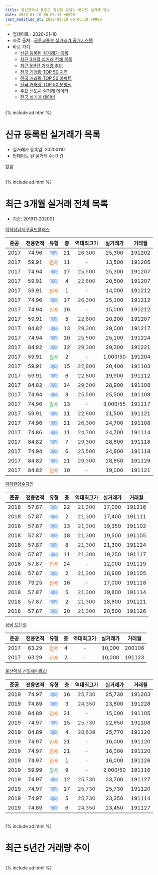 ```yaml
---
title: 울산광역시 울주군 청량읍 상남리 아파트 실거래 정보
date: 2020-01-10 06:05:19 +0900
last_modified_at: 2020-01-10 06:05:19 +0900
---
```


* 업데이트 : 2020-01-10
* 자료 출처 : [국토교통부 실거래가 공개시스템](http://rt.molit.go.kr)
* 바로 가기
    * [신규 등록된 실거래가 목록](#신규-등록된-실거래가-목록)
    * [최근 3개월 실거래 전체 목록](#최근-3개월-실거래-전체-목록)
    * [최근 5년간 거래량 추이](#최근-5년간-거래량-추이)
    * [전국 거래량 TOP 50 지역](https://inasie.github.io/apt-trade-info/최근-3개월-전국에서-가장-거래가-많이-발생한-지역)
    * [전국 거래량 TOP 50 아파트](https://inasie.github.io/apt-trade-info/최근-3개월-전국에서-가장-거래가-많이-발생한-아파트)
    * [전국 거래량 TOP 50 분양권](https://inasie.github.io/apt-trade-info/최근-3개월-전국에서-가장-거래가-많이-발생한-분양권)
    * [주요 신도시 실거래 데이터](https://inasie.github.io/apt-trade-info/주요-신도시)
    * [전국 실거래 데이터](https://inasie.github.io/apt-trade-info/전국)
<br>
{% include ad.html %}
<br>

# 신규 등록된 실거래가 목록
* 실거래가 등록일: 20200110
* 업데이트 된 실거래 수: 0 건

없음

<br>
{% include ad.html %}
<br>

# 최근 3개월 실거래 전체 목록
* 기준: 201911-202001


[덕하상남지구골드클래스](https://search.naver.com/search.naver?query=%EC%9A%B8%EC%82%B0%EA%B4%91%EC%97%AD%EC%8B%9C+%EC%9A%B8%EC%A3%BC%EA%B5%B0+%EC%B2%AD%EB%9F%89%EC%9D%8D+%EC%83%81%EB%82%A8%EB%A6%AC+%EB%8D%95%ED%95%98%EC%83%81%EB%82%A8%EC%A7%80%EA%B5%AC%EA%B3%A8%EB%93%9C%ED%81%B4%EB%9E%98%EC%8A%A4)

|준공|전용면적|유형|층|역대최고가|실거래가|거래월|
|:---:|:---:|:---:|:---:|:---:|:---:|:---:|
|2017|74.96|<span style="color:#4285f3">매매</span>|21|<span style="color:#444444">26,300</span>|25,300|191202|
|2017|59.91|<span style="color:#ff5a00">전세</span>|11|<span style="color:#444444">-</span>|13,500|191205|
|2017|74.94|<span style="color:#4285f3">매매</span>|17|<span style="color:#444444">25,500</span>|25,300|191207|
|2017|59.91|<span style="color:#4285f3">매매</span>|4|<span style="color:#444444">22,800</span>|20,500|191207|
|2017|59.91|<span style="color:#ff5a00">전세</span>|1|<span style="color:#444444">-</span>|14,000|191212|
|2017|74.96|<span style="color:#4285f3">매매</span>|17|<span style="color:#444444">26,300</span>|25,100|191212|
|2017|74.94|<span style="color:#ff5a00">전세</span>|16|<span style="color:#444444">-</span>|15,000|191212|
|2017|59.91|<span style="color:#4285f3">매매</span>|5|<span style="color:#444444">22,800</span>|20,200|191207|
|2017|84.82|<span style="color:#4285f3">매매</span>|13|<span style="color:#444444">29,300</span>|29,000|191217|
|2017|74.94|<span style="color:#4285f3">매매</span>|10|<span style="color:#444444">25,500</span>|25,100|191224|
|2017|84.82|<span style="color:#4285f3">매매</span>|12|<span style="color:#444444">29,300</span>|29,300|191221|
|2017|59.91|<span style="color:#34a853">월세</span>|2|<span style="color:#444444">-</span>|1,000/50|191204|
|2017|59.91|<span style="color:#4285f3">매매</span>|15|<span style="color:#444444">22,800</span>|20,400|191103|
|2017|59.91|<span style="color:#4285f3">매매</span>|6|<span style="color:#444444">22,800</span>|19,900|191112|
|2017|84.82|<span style="color:#4285f3">매매</span>|14|<span style="color:#444444">29,300</span>|28,900|191108|
|2017|74.94|<span style="color:#4285f3">매매</span>|8|<span style="color:#444444">25,500</span>|25,500|191108|
|2017|74.96|<span style="color:#34a853">월세</span>|13|<span style="color:#444444">-</span>|3,000/55|191117|
|2017|59.91|<span style="color:#4285f3">매매</span>|11|<span style="color:#444444">22,800</span>|21,500|191121|
|2017|74.96|<span style="color:#4285f3">매매</span>|21|<span style="color:#444444">26,300</span>|24,700|191108|
|2017|74.86|<span style="color:#4285f3">매매</span>|11|<span style="color:#444444">24,700</span>|24,700|191114|
|2017|84.82|<span style="color:#4285f3">매매</span>|7|<span style="color:#444444">29,300</span>|28,600|191118|
|2017|74.94|<span style="color:#4285f3">매매</span>|6|<span style="color:#444444">25,500</span>|24,800|191118|
|2017|84.82|<span style="color:#4285f3">매매</span>|21|<span style="color:#444444">29,300</span>|28,850|191129|
|2017|84.82|<span style="color:#ff5a00">전세</span>|10|<span style="color:#444444">-</span>|19,000|191121|

[덕하한양수자인](https://search.naver.com/search.naver?query=%EC%9A%B8%EC%82%B0%EA%B4%91%EC%97%AD%EC%8B%9C+%EC%9A%B8%EC%A3%BC%EA%B5%B0+%EC%B2%AD%EB%9F%89%EC%9D%8D+%EC%83%81%EB%82%A8%EB%A6%AC+%EB%8D%95%ED%95%98%ED%95%9C%EC%96%91%EC%88%98%EC%9E%90%EC%9D%B8)

|준공|전용면적|유형|층|역대최고가|실거래가|거래월|
|:---:|:---:|:---:|:---:|:---:|:---:|:---:|
|2018|57.87|<span style="color:#4285f3">매매</span>|22|<span style="color:#444444">21,300</span>|17,000|191216|
|2018|57.87|<span style="color:#4285f3">매매</span>|2|<span style="color:#444444">21,300</span>|17,400|191111|
|2018|57.87|<span style="color:#4285f3">매매</span>|13|<span style="color:#444444">21,300</span>|19,350|191102|
|2018|57.87|<span style="color:#4285f3">매매</span>|18|<span style="color:#444444">21,300</span>|19,500|191105|
|2018|57.87|<span style="color:#4285f3">매매</span>|8|<span style="color:#444444">21,300</span>|21,300|191124|
|2018|57.87|<span style="color:#4285f3">매매</span>|11|<span style="color:#444444">21,300</span>|19,250|191117|
|2018|57.87|<span style="color:#ff5a00">전세</span>|24|<span style="color:#444444">-</span>|12,000|191119|
|2018|57.87|<span style="color:#4285f3">매매</span>|2|<span style="color:#444444">21,300</span>|18,900|191105|
|2018|79.25|<span style="color:#ff5a00">전세</span>|16|<span style="color:#444444">-</span>|17,000|191118|
|2018|57.87|<span style="color:#4285f3">매매</span>|5|<span style="color:#444444">21,300</span>|19,800|191114|
|2018|57.87|<span style="color:#4285f3">매매</span>|2|<span style="color:#444444">21,300</span>|18,600|191121|
|2018|57.87|<span style="color:#4285f3">매매</span>|20|<span style="color:#444444">21,300</span>|20,500|191126|

[상남 모던힐](https://search.naver.com/search.naver?query=%EC%9A%B8%EC%82%B0%EA%B4%91%EC%97%AD%EC%8B%9C+%EC%9A%B8%EC%A3%BC%EA%B5%B0+%EC%B2%AD%EB%9F%89%EC%9D%8D+%EC%83%81%EB%82%A8%EB%A6%AC+%EC%83%81%EB%82%A8+%EB%AA%A8%EB%8D%98%ED%9E%90)

|준공|전용면적|유형|층|역대최고가|실거래가|거래월|
|:---:|:---:|:---:|:---:|:---:|:---:|:---:|
|2017|63.29|<span style="color:#ff5a00">전세</span>|4|<span style="color:#444444">-</span>|10,000|200106|
|2017|63.29|<span style="color:#ff5a00">전세</span>|2|<span style="color:#444444">-</span>|10,000|191123|

[울산덕하 신일해피트리](https://search.naver.com/search.naver?query=%EC%9A%B8%EC%82%B0%EA%B4%91%EC%97%AD%EC%8B%9C+%EC%9A%B8%EC%A3%BC%EA%B5%B0+%EC%B2%AD%EB%9F%89%EC%9D%8D+%EC%83%81%EB%82%A8%EB%A6%AC+%EC%9A%B8%EC%82%B0%EB%8D%95%ED%95%98+%EC%8B%A0%EC%9D%BC%ED%95%B4%ED%94%BC%ED%8A%B8%EB%A6%AC)

|준공|전용면적|유형|층|역대최고가|실거래가|거래월|
|:---:|:---:|:---:|:---:|:---:|:---:|:---:|
|2019|74.97|<span style="color:#4285f3">매매</span>|16|<span style="color:#444444">25,730</span>|25,730|191203|
|2019|74.89|<span style="color:#4285f3">매매</span>|3|<span style="color:#444444">24,350</span>|23,800|191228|
|2019|84.89|<span style="color:#ff5a00">전세</span>|21|<span style="color:#444444">-</span>|15,000|191105|
|2019|74.97|<span style="color:#4285f3">매매</span>|15|<span style="color:#444444">25,730</span>|22,650|191108|
|2019|84.89|<span style="color:#4285f3">매매</span>|4|<span style="color:#444444">28,639</span>|25,770|191120|
|2019|74.97|<span style="color:#ff5a00">전세</span>|21|<span style="color:#444444">-</span>|16,000|191120|
|2019|74.97|<span style="color:#ff5a00">전세</span>|21|<span style="color:#444444">-</span>|16,000|191120|
|2019|74.97|<span style="color:#ff5a00">전세</span>|1|<span style="color:#444444">-</span>|16,000|191126|
|2019|59.99|<span style="color:#34a853">월세</span>|9|<span style="color:#444444">-</span>|2,000/50|191116|
|2019|74.97|<span style="color:#4285f3">매매</span>|12|<span style="color:#444444">25,730</span>|23,700|191127|
|2019|74.97|<span style="color:#4285f3">매매</span>|17|<span style="color:#444444">25,730</span>|25,730|191120|
|2019|74.97|<span style="color:#4285f3">매매</span>|5|<span style="color:#444444">25,730</span>|23,350|191114|
|2019|74.89|<span style="color:#4285f3">매매</span>|6|<span style="color:#444444">24,350</span>|23,450|191127|


<br>
{% include ad.html %}
<br>

# 최근 5년간 거래량 추이


<div style="width:100%;">
    <canvas id="deal_progress" height="200"></canvas>
</div>

<script>
new Chart(document.getElementById("deal_progress"), {
    type: 'line',
    data: {
        labels: ['201501','201502','201503','201504','201505','201506','201507','201508','201509','201510','201511','201512','201601','201602','201603','201604','201605','201606','201607','201608','201609','201610','201611','201612','201701','201702','201703','201704','201705','201706','201707','201708','201709','201710','201711','201712','201801','201802','201803','201804','201805','201806','201807','201808','201809','201810','201811','201812','201901','201902','201903','201904','201905','201906','201907','201908','201909','201910','201911','201912','202001'],
        datasets: [{
            label: '매매',
            pointRadius: 1,
            data: [0, 0, 1, 0, 0, 0, 0, 0, 0, 0, 0, 0, 0, 0, 0, 0, 0, 0, 0, 0, 0, 0, 0, 0, 0, 0, 0, 3, 2, 0, 0, 1, 2, 0, 1, 8, 10, 20, 2, 7, 42, 19, 13, 9, 7, 9, 2, 1, 5, 4, 5, 1, 5, 34, 35, 32, 22, 25, 25, 11, 0],
            borderColor: "rgba(255, 201, 14, 1)",
            backgroundColor: "rgba(255, 201, 14, 0.5)",
            fill: false,
            lineTension: 0
        },{
            label: '전월세',
            pointRadius: 1,
            data: [0, 0, 0, 0, 0, 0, 0, 0, 0, 0, 0, 0, 0, 0, 0, 0, 0, 0, 0, 0, 0, 0, 0, 0, 0, 0, 0, 0, 1, 1, 6, 13, 8, 10, 18, 10, 6, 1, 2, 10, 7, 13, 18, 22, 16, 7, 2, 2, 1, 4, 0, 3, 10, 27, 40, 47, 28, 12, 10, 4, 1],
            borderColor: "rgba(0, 141, 185, 1)",
            backgroundColor: "rgba(0, 141, 185, 0.5)",
            fill: false,
            lineTension: 0
        }
        ]
    },
    options: {
        responsive: true,
        title: {
            display: false
        },
        tooltips: {
            mode: 'index',
            intersect: false
        },
        hover: {
            mode: 'nearest',
            intersect: true
        },
        scales: {
            xAxes: [{
                display: true,
                scaleLabel: {
                    display: true,
                    labelString: '년/월'
                }
            }],
            yAxes: [{
                display: true,
                ticks: {
                    suggestedMin: 0,
                },
                scaleLabel: {
                    display: true,
                    labelString: '실거래 수'
                }
            }]
        }
    }
});

</script>


<br>
{% include ad.html %}
<br>

